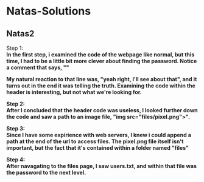 Natas-Solutions
==========================

Natas2
--------------------------



Step 1: <b><br>
In the first step, i examined the code of the webpage like normal, but this time, I had to be a little bit more clever about finding the password. Notice a comment that says, "<!-- This stuff in the header has nothing to do with the level -->"

My natural reaction to that line was, "yeah right, I'll see about that", and it turns out in the end it was telling the truth. Examining the code within the header is interesting, but not what we're looking for.

Step 2: <b><br>
After I concluded that the header code was useless, I looked further down the code and saw a path to an image file, "img src="files/pixel.png">".

Step 3: <b><br>
Since I have some expirience with web servers, I knew i could append a path at the end of the url to access files. The pixel.png file itself isn't important, but the fact that it's contained within a folder named "files"

Step 4: <b><br>
After navagating to the files page, I saw users.txt, and within that file was the password to the next level.
